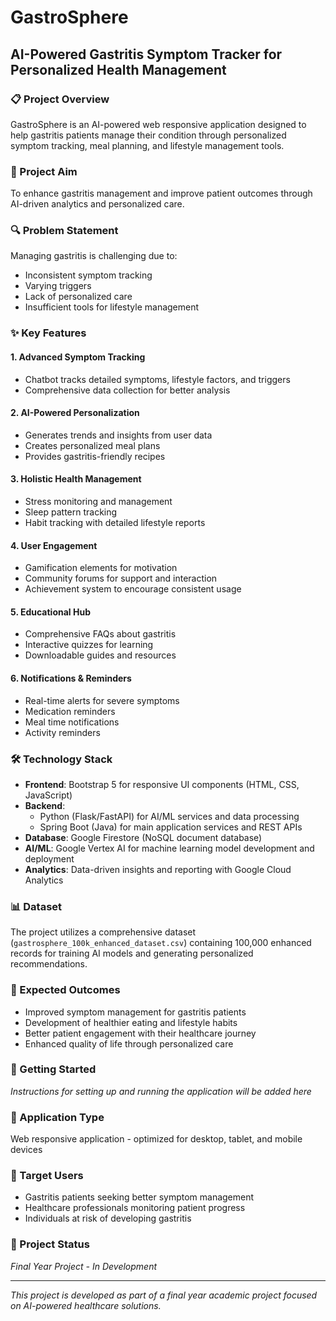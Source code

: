 # GastroSphere
## AI-Powered Gastritis Symptom Tracker for Personalized Health Management

### 📋 Project Overview
GastroSphere is an AI-powered web responsive application designed to help gastritis patients manage their condition through personalized symptom tracking, meal planning, and lifestyle management tools.

### 🎯 Project Aim
To enhance gastritis management and improve patient outcomes through AI-driven analytics and personalized care.

### 🔍 Problem Statement
Managing gastritis is challenging due to:
- Inconsistent symptom tracking
- Varying triggers
- Lack of personalized care
- Insufficient tools for lifestyle management

### ✨ Key Features

#### 1. Advanced Symptom Tracking
- Chatbot tracks detailed symptoms, lifestyle factors, and triggers
- Comprehensive data collection for better analysis

#### 2. AI-Powered Personalization
- Generates trends and insights from user data
- Creates personalized meal plans
- Provides gastritis-friendly recipes

#### 3. Holistic Health Management
- Stress monitoring and management
- Sleep pattern tracking
- Habit tracking with detailed lifestyle reports

#### 4. User Engagement
- Gamification elements for motivation
- Community forums for support and interaction
- Achievement system to encourage consistent usage

#### 5. Educational Hub
- Comprehensive FAQs about gastritis
- Interactive quizzes for learning
- Downloadable guides and resources

#### 6. Notifications & Reminders
- Real-time alerts for severe symptoms
- Medication reminders
- Meal time notifications
- Activity reminders

### 🛠️ Technology Stack
- **Frontend**: Bootstrap 5 for responsive UI components (HTML, CSS, JavaScript)
- **Backend**: 
  - Python (Flask/FastAPI) for AI/ML services and data processing
  - Spring Boot (Java) for main application services and REST APIs
- **Database**: Google Firestore (NoSQL document database)
- **AI/ML**: Google Vertex AI for machine learning model development and deployment
- **Analytics**: Data-driven insights and reporting with Google Cloud Analytics

### 📊 Dataset
The project utilizes a comprehensive dataset (`gastrosphere_100k_enhanced_dataset.csv`) containing 100,000 enhanced records for training AI models and generating personalized recommendations.

### 🎯 Expected Outcomes
- Improved symptom management for gastritis patients
- Development of healthier eating and lifestyle habits
- Better patient engagement with their healthcare journey
- Enhanced quality of life through personalized care

### 🚀 Getting Started
*Instructions for setting up and running the application will be added here*

### 📱 Application Type
Web responsive application - optimized for desktop, tablet, and mobile devices

### 👥 Target Users
- Gastritis patients seeking better symptom management
- Healthcare professionals monitoring patient progress
- Individuals at risk of developing gastritis

### 📝 Project Status
*Final Year Project - In Development*

---

*This project is developed as part of a final year academic project focused on AI-powered healthcare solutions.*
